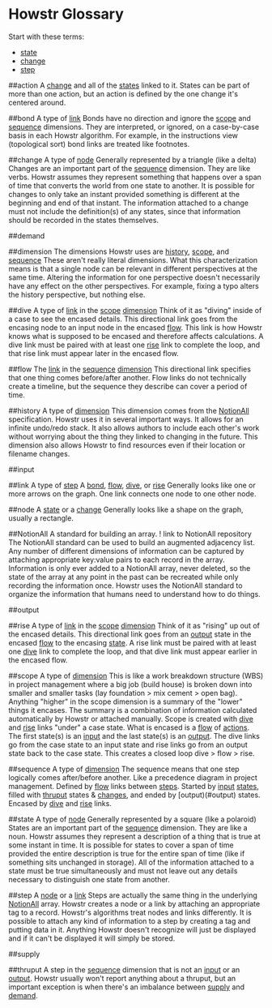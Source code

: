 # Howstr Glossary
Start with these terms:
- [state](#state)
- [change](#change)
- [step](#step)

##action
A [change](#change) and all of the [states](#state) linked to it.
States can be part of more than one action, but an action is defined by the one change it's centered around.

##bond
A type of [link](#link)
Bonds have no direction and ignore the [scope](#scope) and [sequence](#sequence) dimensions. They are interpreted, or ignored, on a case-by-case basis in each Howstr algorithm. For example, in the instructions view (topological sort) bond links are treated like footnotes. 

##change
A type of [node](#node)
Generally represented by a triangle (like a delta)
Changes are an important part of the [sequence](##sequence) dimension. They are like verbs. Howstr assumes they represent something that happens over a span of time that converts the world from one state to another. It is possible for changes to only take an instant provided something is different at the beginning and end of that instant.
The information attached to a change must not include the definition(s) of any states, since that information should be recorded in the states themselves.

##demand 

##dimension
The dimensions Howstr uses are [history](#history), [scope](#scope), and [sequence](#sequence)
These aren't really literal dimensions. What this characterization means is that a single node can be relevant in different perspectives at the same time. Altering the information for one perspective doesn't necessarily have any effect on the other perspectives. For example, fixing a typo alters the history perspective, but nothing else.

##dive
A type of [link](#link) in the [scope](#scope) [dimension](#dimension)
Think of it as "diving" inside of a case to see the encased details. This directional link goes from the encasing node to an input node in the encased [flow](#flow). This link is how Howstr knows what is supposed to be encased and therefore affects calculations.
A dive link must be paired with at least one [rise](#rise) link to complete the loop, and that rise link must appear later in the encased flow.

##flow
The [link](#link) in the [sequence](#sequence) [dimension](#dimension)
This directional link specifies that one thing comes before/after another. Flow links do not technically create a timeline, but the sequence they describe can cover a period of time.

##history
A type of [dimension](#dimension)
This dimension comes from the [NotionAll](#NotionAll) specification. Howstr uses it in several important ways. It allows for an infinite undo/redo stack. It also allows authors to include each other's work without worrying about the thing they linked to changing in the future. This dimension also allows Howstr to find resources even if their location or filename changes.

##input

##link
A type of [step](#step)
A [bond](#bond), [flow](#flow), [dive](#dive), or [rise](#rise)
Generally looks like one or more arrows on the graph. One link connects one node to one other node.

##node
A [state](#state) or a [change](#change)
Generally looks like a shape on the graph, usually a rectangle.

##NotionAll
A standard for building an array. ! link to NotionAll repository
The NotionAll standard can be used to build an augmented adjacency list. Any number of different dimensions of information can be captured by attaching appropriate key:value pairs to each record in the array. Information is only ever added to a NotionAll array, never deleted, so the state of the array at any point in the past can be recreated while only recording the information once.
Howstr uses the NotionAll standard to organize the information that humans need to understand how to do things.

##output

##rise
A type of [link](#link) in the [scope](#scope) [dimension](#dimension)
Think of it as "rising" up out of the encased details. This directional link goes from an [output](#output) state in the encased [flow](#flow) to the encasing [state](#state).
A rise link must be paired with at least one [dive](#dive) link to complete the loop, and that dive link must appear earlier in the encased flow.

##scope
A type of [dimension](#dimension)
This is like a work breakdown structure (WBS) in project management where a big job (build house) is broken down into smaller and smaller tasks (lay foundation > mix cement > open bag). 
Anything "higher" in the scope dimension is a summary of the "lower" things it encases. The summary is a combination of information calculated automatically by Howstr or attached manually.
Scope is created with [dive](#dive) and [rise](#rise) links "under" a case state. What is encased is a [flow](#flow) of [actions](#action). The first state(s) is an [input](#input) and the last state(s) is an [output](#output). The dive links go from the case state to an input state and rise links go from an output state back to the case state. This creates a closed loop dive > flow > rise.

##sequence
A type of [dimension](#dimension)
The sequence means that one step logically comes after/before another. Like a precedence diagram in project management.
Defined by [flow](#flow) links between [steps](#step).
Started by [input](#input) [states](#state), filled with [thruput](#thruput) states & [changes](#change), and ended by [output)(#output) states. Encased by [dive](#dive) and [rise](#rise) links.

##state
A type of [node](#node)
Generally represented by a square (like a polaroid)
States are an important part of the [sequence](#sequence) dimension. They are like a noun. Howstr assumes they represent a description of a thing that is true at some instant in time. It is possible for states to cover a span of time provided the entire description is true for the entire span of time (like if something sits unchanged in storage).
All of the information attached to a state must be true simultaneously and must not leave out any details necessary to distinguish one state from another.

##step
A [node](#node) or a [link](#link)
Steps are actually the same thing in the underlying [NotionAll](#NotionAll) array. Howstr creates a node or a link by attaching an appropriate tag to a record. Howstr's algorithms treat nodes and links differently.
It is possible to attach any kind of information to a step by creating a tag and putting data in it. Anything Howstr doesn't recognize will just be displayed and if it can't be displayed it will simply be stored.

##supply

##thruput
A step in the [sequence](#sequence) dimension that is not an [input](#input) or an [output](#output).
Howstr usually won't report anything about a thruput, but an important exception is when there's an imbalance between [supply](#supply) and [demand](#demand).